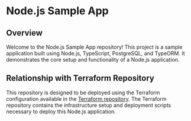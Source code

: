 # Node.js Sample App

## Overview

Welcome to the Node.js Sample App repository! This project is a sample application built using Node.js, TypeScript, PostgreSQL, and TypeORM. It demonstrates the core setup and functionality of a Node.js application.

## Relationship with Terraform Repository

This repository is designed to be deployed using the Terraform configuration available in the [Terraform repository](https://github.com/your-username/terraform-repo). The Terraform repository contains the infrastructure setup and deployment scripts necessary to deploy this Node.js application.
